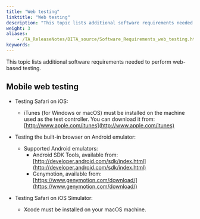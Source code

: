 ```yaml
--- 
title: "Web testing"
linktitle: "Web testing"
description: "This topic lists additional software requirements needed to perform web-based testing."
weight: 3
aliases: 
    - /TA_ReleaseNotes/DITA_source/Software_Requirements_web_testing.html
keywords: 
---
```


This topic lists additional software requirements needed to perform web-based testing.

## Mobile web testing

-   Testing Safari on iOS:
    -   iTunes \(for Windows or macOS\) must be installed on the machine used as the test controller. You can download it from: [http://www.apple.com/itunes](http://www.apple.com/itunes)
-   Testing the built-in browser on Android emulator:
    -   Supported Android emulators:
        -   Android SDK Tools, available from: [http://developer.android.com/sdk/index.html](http://developer.android.com/sdk/index.html)
        -   Genymotion, available from: [https://www.genymotion.com/download/](https://www.genymotion.com/download/)
-   Testing Safari on iOS Simulator:

    -   Xcode must be installed on your macOS machine.




